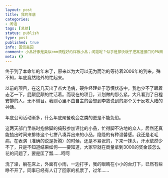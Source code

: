 ```yaml
---
layout: post
title: 我的年底
categories:
- 闲话
tags: [总结]
status: publish
type: post
published: true
info: 国信嘉园
comment: 小品好像是类似cmm流程好的样板小品；问题呢？似乎是那快板子把高速接口的PN画反，直接导致了一位同事的D和心高气傲之后的离职了。
meta: {}
---
```


终于到了本命年的年末了，原来以为大可以无为而治的等待着2006年的到来，殊不知，年底竟然格外的忙起来。

以前的项目，在这几天出了点大毛病，硬件经理处于恐慌状态中，我也少不了跟着忐忑一下，屁颠屁颠的忙活着。而现在的项目，计划做的那么紧，大凡看到了日程安排的人，无不侧目。我则心里不由自主的会想到李敖说到的那个关于反攻大陆的神话。

年底公司活动渐多，什么年底聚餐晚会之类的更是不能免俗。

这两天部门里临时抱佛脚的捣鼓参加评比的小品，忙得脚不沾地的众人，居然还真能抽出时间来排练这个七拼八凑弄出来的小品，隐隐的有种温馨感。我还是老毛病，在表演（准确的说是折腾）的时候，还是不紧张的，下来一抹头，汗水依然少不了，只是不知道结果如何——要知道，大家早就在商量拿到3000的奖金该怎么花的问题了，要是匡了瓢……呵呵

洗了澡，躺在床上，外面有小雨，一边打字，我的眼睛在小小的台灯下，已然有些睁不开了。同事已经有人订了回家的机票了，过年……


